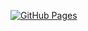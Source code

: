 [![GitHub Pages](https://img.shields.io/badge/Live%20Demo-Click%20Here-brightgreen)](https://astutij.github.io/My-Portfolio/)
